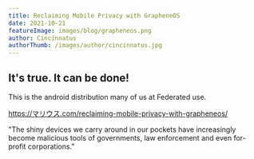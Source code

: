 ```yaml
---
title: Reclaiming Mobile Privacy with GrapheneOS
date: 2021-10-21
featureImage: images/blog/grapheneos.png
author: Cincinnatus
authorThumb: /images/author/cincinnatus.jpg
---
```


## It's true. It can be done!

This is the android distribution many of us at Federated use.

https://マリウス.com/reclaiming-mobile-privacy-with-grapheneos/

"The shiny devices we carry around in our pockets have increasingly become malicious tools of governments, law enforcement and even for-profit corporations."